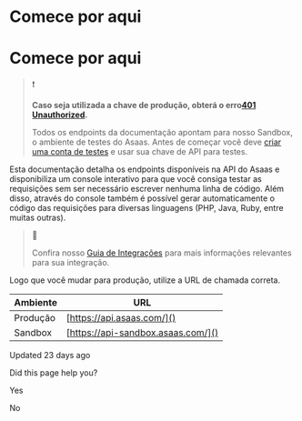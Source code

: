 # Comece por aqui

# Comece por aqui

> ❗️
> 
> **Caso seja utilizada a chave de produção, obterá o erro[401 Unauthorized]().**
> 
> Todos os endpoints da documentação apontam para nosso Sandbox, o ambiente de testes do Asaas. Antes de começar você deve [criar uma conta de testes]() e usar sua chave de API para testes.

Esta documentação detalha os endpoints disponíveis na API do Asaas e disponibiliza um console interativo para que você consiga testar as requisições sem ser necessário escrever nenhuma linha de código. Além disso, através do console também é possível gerar automaticamente o código das requisições para diversas linguagens (PHP, Java, Ruby, entre muitas outras).

> 📘
> 
> Confira nosso [Guia de Integrações]() para mais informações relevantes para sua integração.

Logo que você mudar para produção, utilize a URL de chamada correta.

| Ambiente | URL |
| --- | --- |
| Produção | [https://api.asaas.com/]() |
| Sandbox | [https://api-sandbox.asaas.com/]() |

Updated 23 days ago

Did this page help you?

Yes

No